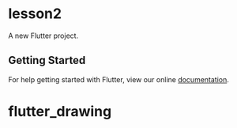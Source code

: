 # lesson2

A new Flutter project.

## Getting Started

For help getting started with Flutter, view our online
[documentation](https://flutter.io/).
# flutter_drawing
